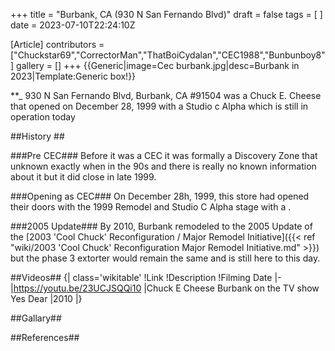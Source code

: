 +++
title = "Burbank, CA (930 N San Fernando Blvd)"
draft = false
tags = [ ]
date = 2023-07-10T22:24:10Z

[Article]
contributors = ["Chuckstar69","CorrectorMan","ThatBoiCydalan","CEC1988","Bunbunboy8"]
gallery = []
+++
{{Generic|image=Cec burbank.jpg|desc=Burbank in 2023|Template:Generic box!}}


**_ 930 N San Fernando Blvd, Burbank, CA #91504 was a Chuck E. Cheese that opened on December 28, 1999 with a Studio c Alpha which is still in operation today 

##History ##

###Pre CEC###
Before it was a CEC it was formally a Discovery Zone that unknown exactly when in the 90s and there is really no known information about it  but it did close in late 1999.

###Opening as CEC###
On December 28h, 1999, this store had opened their doors with the 1999 Remodel and Studio C Alpha stage with a .

###2005 Update###
By 2010, Burbank remodeled to the 2005 Update of the [2003 'Cool Chuck' Reconfiguration / Major Remodel Initiative]({{< ref "wiki/2003 'Cool Chuck' Reconfiguration  Major Remodel Initiative.md" >}}) but the phase 3 extorter would remain the same and is still here to this day.

##Videos##
{| class='wikitable'
!Link
!Description
!Filming Date
|-
|https://youtu.be/23UCJSQQi10
|Chuck E Cheese Burbank on the TV show Yes Dear 
|2010
|}

##Gallary##


##References##